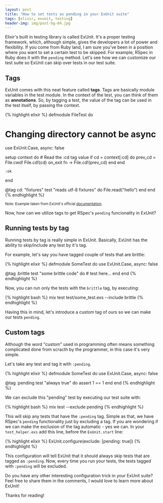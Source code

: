 ```yaml
---
layout: post
title: "How to set tests as pending in your ExUnit suite"
tags: [elixir, exunit, testing]
header-img: img/post-bg-04.jpg
---
```


Elixir's built in testing library is called ExUnit. It's a proper testing framework, 
which, although simple, gives the developers a lot of power and flexibility. If 
you come from Ruby land, I am sure you've been in a position where you want to 
set a certain test to be skipped. For example, RSpec in Ruby does it with the 
`pending` method. Let's see how we can customize our test suite so ExUnit 
can skip over tests in our test suite. 

## Tags

ExUnit comes with this neat feature called **tags**. Tags are basically module variables
in the test module. In the context of the test, you can think of them as **annotations**.
So, by tagging a test, the value of the tag can be used in the test itself, by passing
the context. 

{% highlight elixir %}
defmodule FileTest do
  # Changing directory cannot be async
  use ExUnit.Case, async: false

  setup context do
    # Read the :cd tag value
    if cd = context[:cd] do
      prev_cd = File.cwd!
      File.cd!(cd)
      on_exit fn -> File.cd!(prev_cd) end
    end

    :ok
  end

  @tag cd: "fixtures"
  test "reads utf-8 fixtures" do
    File.read("hello")
  end
end
{% endhighlight %}

<small>Note: Example taken from ExUnit's official 
[documentation](http://elixir-lang.org/docs/v1.0/ex_unit/ExUnit.Case.html).</small>

Now, how can we utilize tags to get RSpec's `pending` funcionality in ExUnit?

## Running tests by tag

Running tests by tag is really simple in ExUnit. Basically, ExUnit has the ability 
to skip/include any test by it's tag.

For example, let's say you have tagged couple of tests that are brittle:

{% highlight elixir %}
defmodule SomeTest do
  use ExUnit.Case, async: false

  @tag :brittle
  test "some brittle code" do
    # test here...
  end
end
{% endhighlight %}

Now, you can run only the tests with the `brittle` tag, by executing:

{% highlight bash %}
mix test test/some_test.exs --include brittle
{% endhighlight %}

Having this in mind, let's introduce a custom tag of ours so we can make our tests 
`pending`.

## Custom tags

Although the word "custom" used in programming often means something complicated 
done from scracth by the programmer, in this case it's very simple. 

Let's take any test and tag it with `:pending`.

{% highlight elixir %}
defmodule SomeTest do
  use ExUnit.Case, async: false

  @tag :pending
  test "always true" do
    assert 1 == 1
  end
end
{% endhighlight %}

We can exclude this "pending" test by executing our test suite with:

{% highlight bash %}
mix test --exclude pending
{% endhighlight %}

This will skip any tests that have the `:pending` tag. Simple as that, we have
RSpec's `pending` functionality just by excluding a tag. If you are wondering
if we can make the exclusion of the tag automatic - yes we can. In your
`test_helper.exs` add this line, before the `ExUnit.start` line:

{% highlight elixir %}
ExUnit.configure(exclude: [pending: true])
{% endhighlight %}

This configuration will tell ExUnit that it should always skip tests that are tagged as
`:pending`. Now, every time you run your tests, the tests tagged with `:pending`
will be excluded.

Do you have any other interesting configuration trick in your ExUnit suite? Feel free
to share them in the comments, I would love to learn more about ExUnit!

Thanks for reading!
